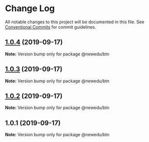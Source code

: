 # Change Log

All notable changes to this project will be documented in this file.
See [Conventional Commits](https://conventionalcommits.org) for commit guidelines.

## [1.0.4](https://github.com/irislian199092/class-ui/compare/v1.0.3...v1.0.4) (2019-09-17)

**Note:** Version bump only for package @newedu/btn





## [1.0.3](https://github.com/irislian199092/class-ui/compare/v1.0.2...v1.0.3) (2019-09-17)

**Note:** Version bump only for package @newedu/btn





## [1.0.2](https://github.com/irislian199092/class-ui/compare/v1.0.1...v1.0.2) (2019-09-17)

**Note:** Version bump only for package @newedu/btn





## 1.0.1 (2019-09-17)

**Note:** Version bump only for package @newedu/btn
